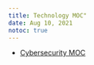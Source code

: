 ```yaml
---
title: Technology MOC"
date: Aug 10, 2021
notoc: true
---
```


- [Cybersecurity MOC](notes/cybersecurity.md)